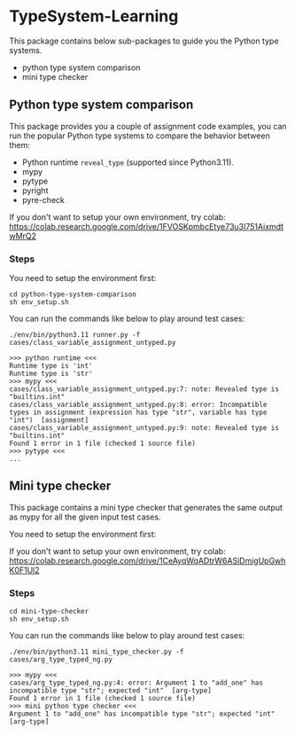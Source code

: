 # TypeSystem-Learning

This package contains below sub-packages to guide you the Python type systems.

- python type system comparison
- mini type checker

## Python type system comparison

This package provides you a couple of assignment code examples, you can run the popular Python type systems to compare the behavior between them:
- Python runtime `reveal_type` (supported since Python3.11).
- mypy
- pytype
- pyright
- pyre-check

If you don't want to setup your own environment, try colab: https://colab.research.google.com/drive/1FVOSKpmbcEtye73u3I751AixmdtwMrQ2

### Steps

You need to setup the environment first:

```
cd python-type-system-comparison
sh env_setup.sh
```

You can run the commands like below to play around test cases:

```
./env/bin/python3.11 runner.py -f cases/class_variable_assignment_untyped.py

>>> python runtime <<<
Runtime type is 'int'
Runtime type is 'str'
>>> mypy <<<
cases/class_variable_assignment_untyped.py:7: note: Revealed type is "builtins.int"
cases/class_variable_assignment_untyped.py:8: error: Incompatible types in assignment (expression has type "str", variable has type "int")  [assignment]
cases/class_variable_assignment_untyped.py:9: note: Revealed type is "builtins.int"
Found 1 error in 1 file (checked 1 source file)
>>> pytype <<<
...
```

## Mini type checker

This package contains a mini type checker that generates the same output as mypy for all the given input test cases.

You need to setup the environment first:

If you don't want to setup your own environment, try colab: https://colab.research.google.com/drive/1CeAyqWqADtrW6ASiDmigUpGwhK0F1Ul2

### Steps

```
cd mini-type-checker
sh env_setup.sh
```

You can run the commands like below to play around test cases:

```
./env/bin/python3.11 mini_type_checker.py -f cases/arg_type_typed_ng.py

>>> mypy <<<
cases/arg_type_typed_ng.py:4: error: Argument 1 to "add_one" has incompatible type "str"; expected "int"  [arg-type]
Found 1 error in 1 file (checked 1 source file)
>>> mini python type checker <<<
Argument 1 to "add_one" has incompatible type "str"; expected "int"  [arg-type]
```
